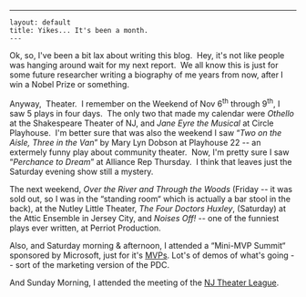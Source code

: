   ---
    layout: default
    title: Yikes... It's been a month.
    ---

  
<p>Ok, so, I've been a bit lax about writing this blog.  Hey, it's not like people was hanging around wait for my next report.  We all know this is just for some future researcher writing a biography of me years from now, after I win a Nobel Prize or something.</p>
<p>Anyway,  Theater.  I remember on the Weekend of Nov 6<sup>th</sup> through 9<sup>th</sup>, I saw 5 plays in four days.  The only two that made my calendar were <em>Othello</em> at the Shakespeare Theater of NJ, and <em>Jane Eyre the Musical</em> at Circle Playhouse.  I'm better sure that was also the weekend I saw “<em>Two on the Aisle, Three in the Van</em>” by Mary Lyn Dobson at Playhouse 22 -- an extermely funny play about community theater.  Now, I'm pretty sure I saw “<em>Perchance to Dream</em>” at Alliance Rep Thursday.  I think that leaves just the Saturday evening show still a mystery.</p>
<p>The next weekend, <em>Over the River and Through the Woods </em>(Friday -- it was sold out, so I was in the “standing room“ which is actually a bar stool in the back), at the Nutley Little Theater, <em>The Four Doctors Huxley</em>, (Saturday) at the Attic Ensemble in Jersey City, and <em>Noises Off!</em> -- one of the funniest plays ever written, at Perriot Production.</p>
<p>Also, and Saturday morning &amp; afternoon, I attended a “Mini-MVP Summit“ sponsored by Microsoft, just for it's <a href="http://mvp.support.microsoft.com/">MVPs</a>. Lot's of demos of what's going -- sort of the marketing version of the PDC.</p>
<p>And Sunday Morning, I attended the meeting of the <a href="http://www.njtl.net">NJ Theater League</a>.</p>
<p> </p>
<p> </p>